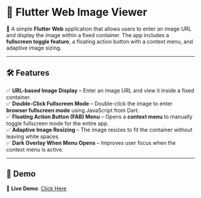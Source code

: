 # 📌 Flutter Web Image Viewer  

🚀 A simple **Flutter Web** application that allows users to enter an image URL and display the image within a fixed container. The app includes a **fullscreen toggle feature**, a floating action button with a context menu, and adaptive image sizing.  

---

## 🛠 Features  
✅ **URL-based Image Display** – Enter an image URL and view it inside a fixed container.  
✅ **Double-Click Fullscreen Mode** – Double-click the image to enter **browser fullscreen mode** using JavaScript from Dart.  
✅ **Floating Action Button (FAB) Menu** – Opens a **context menu** to manually toggle fullscreen mode for the entire app.  
✅ **Adaptive Image Resizing** – The image resizes to fit the container without leaving white spaces.  
✅ **Dark Overlay When Menu Opens** – Improves user focus when the context menu is active.  

---

## 🚀 Demo  
🔗 **Live Demo**: [Click Here](https://rajat119.github.io/Image_viewer_task/)  
